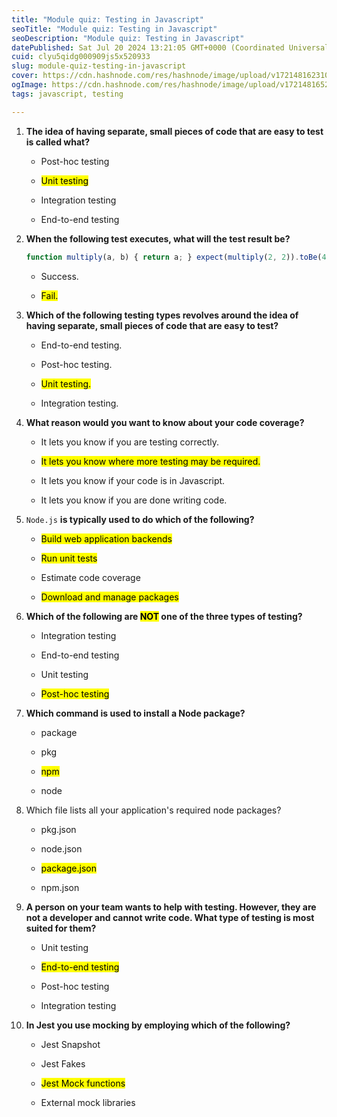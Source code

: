 ```yaml
---
title: "Module quiz: Testing in Javascript"
seoTitle: "Module quiz: Testing in Javascript"
seoDescription: "Module quiz: Testing in Javascript"
datePublished: Sat Jul 20 2024 13:21:05 GMT+0000 (Coordinated Universal Time)
cuid: clyu5qidg000909js5x520933
slug: module-quiz-testing-in-javascript
cover: https://cdn.hashnode.com/res/hashnode/image/upload/v1721481623109/8957a13e-3131-4ec2-9063-2dbf6344031c.png
ogImage: https://cdn.hashnode.com/res/hashnode/image/upload/v1721481652862/6117339c-0e71-49e0-a365-8c0c91ba6888.png
tags: javascript, testing

---
```


1. **The idea of having separate, small pieces of code that are easy to test is called what?**
    
    * Post-hoc testing
        
    * <mark>Unit testing</mark>
        
    * Integration testing
        
    * End-to-end testing
        
2. **When the following test executes, what will the test result be?**
    
    ```javascript
    function multiply(a, b) { return a; } expect(multiply(2, 2)).toBe(4);
    ```
    
    * Success.
        
    * <mark>Fail.</mark>
        
3. **Which of the following testing types revolves around the idea of having separate, small pieces of code that are easy to test?**
    
    * End-to-end testing.
        
    * Post-hoc testing.
        
    * <mark>Unit testing.</mark>
        
    * Integration testing.
        
4. **What reason would you want to know about your code coverage?**
    
    * It lets you know if you are testing correctly.
        
    * <mark>It lets you know where more testing may be required.</mark>
        
    * It lets you know if your code is in Javascript.
        
    * It lets you know if you are done writing code.
        
5. `Node.js` **is typically used to do which of the following?**
    
    * <mark>Build web application backends</mark>
        
    * <mark>Run unit tests</mark>
        
    * Estimate code coverage
        
    * <mark>Download and manage packages</mark>
        
6. **Which of the following are <mark>NOT</mark> one of the three types of testing?**
    
    * Integration testing
        
    * End-to-end testing
        
    * Unit testing
        
    * <mark>Post-hoc testing</mark>
        
7. **Which command is used to install a Node package?**
    
    * package
        
    * pkg
        
    * <mark>npm</mark>
        
    * node
        
8. Which file lists all your application's required node packages?
    
    * pkg.json
        
    * node.json
        
    * <mark>package.json</mark>
        
    * npm.json
        
9. **A person on your team wants to help with testing. However, they are not a developer and cannot write code. What type of testing is most suited for them?**
    
    * Unit testing
        
    * <mark>End-to-end testing</mark>
        
    * Post-hoc testing
        
    * Integration testing
        
10. **In Jest you use mocking by employing which of the following?**
    
    * Jest Snapshot
        
    * Jest Fakes
        
    * <mark>Jest Mock functions</mark>
        
    * External mock libraries